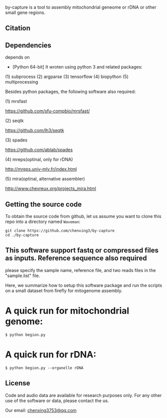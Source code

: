 by-capture is a tool to assembly mitochondrial geneome or rDNA or other small gene regions. 

## Citation


## Dependencies
depends on 
+ [Python 64-bit]
It wroten using python 3 and related packages:

(1) subprocess
(2) argparse
(3) tensorflow
(4) biopython
(5) multiprocessing



Besides python packages, the following software also required:

(1) mrsfast

https://github.com/sfu-compbio/mrsfast/

(2) seqtk

https://github.com/lh3/seqtk

(3) spades

https://github.com/ablab/spades

(4) mreps(optinal, only for rDNA)

http://mreps.univ-mlv.fr/index.html

(5) mira(optinal, alternative assembler)

http://www.chevreux.org/projects_mira.html


## Getting the source code

To obtain the source code from github, let us assume you want to clone this repo into a
directory named `Waveman`:

    git clone https://github.com/chenxing3/by-capture
    cd ./by-capture
    
## This software support fastq or compressed files as inputs. Reference sequence also required

please specify the sample name, reference file, and two reads files in the "sample.list" file.

Here, we summarize how to setup this software package and run the scripts on a small dataset from firefly for mitogenome assembly.


# A quick run for mitochondrial genome:

    $ python begion.py 

# A quick run for rDNA:

    $ python begion.py --organelle rDNA



## License
Code and audio data are available for research purposes only. For any other use of the software or data, please contact the us.

Our email: chenxing3753@qq.com
